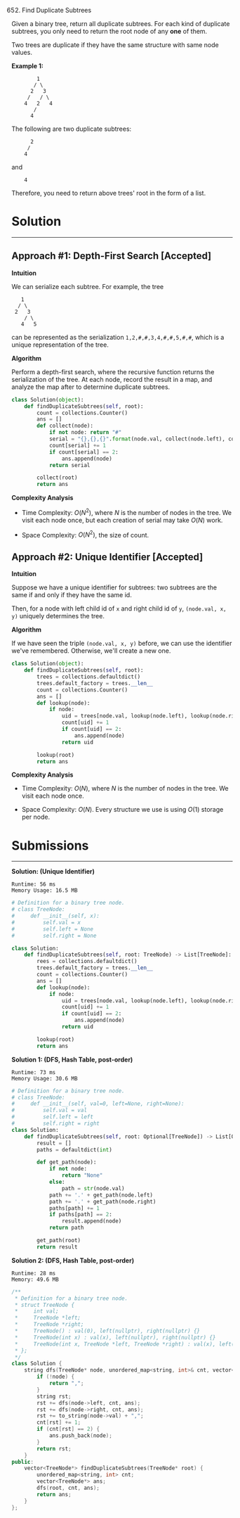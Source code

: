 652. Find Duplicate Subtrees

Given a binary tree, return all duplicate subtrees. For each kind of duplicate subtrees, you only need to return the root node of any **one** of them.

Two trees are duplicate if they have the same structure with same node values.

**Example 1:**
```
        1
       / \
      2   3
     /   / \
    4   2   4
       /
      4
```
The following are two duplicate subtrees:
```
      2
     /
    4
```
and
```
    4
```
Therefore, you need to return above trees' root in the form of a list.

# Solution
---
## Approach #1: Depth-First Search [Accepted]
**Intuition**

We can serialize each subtree. For example, the tree
```
   1
  / \
 2   3
    / \
   4   5
```
can be represented as the serialization `1,2,#,#,3,4,#,#,5,#,#`, which is a unique representation of the tree.

**Algorithm**

Perform a depth-first search, where the recursive function returns the serialization of the tree. At each node, record the result in a map, and analyze the map after to determine duplicate subtrees.

```python
class Solution(object):
    def findDuplicateSubtrees(self, root):
        count = collections.Counter()
        ans = []
        def collect(node):
            if not node: return "#"
            serial = "{},{},{}".format(node.val, collect(node.left), collect(node.right))
            count[serial] += 1
            if count[serial] == 2:
                ans.append(node)
            return serial

        collect(root)
        return ans
```

**Complexity Analysis**

* Time Complexity: $O(N^2)$, where $N$ is the number of nodes in the tree. We visit each node once, but each creation of serial may take $O(N)$ work.

* Space Complexity: $O(N^2)$, the size of count.

## Approach #2: Unique Identifier [Accepted]
**Intuition**

Suppose we have a unique identifier for subtrees: two subtrees are the same if and only if they have the same id.

Then, for a node with left child id of `x` and right child id of `y`, `(node.val, x, y)` uniquely determines the tree.

**Algorithm**

If we have seen the triple `(node.val, x, y)` before, we can use the identifier we've remembered. Otherwise, we'll create a new one.

```python
class Solution(object):
    def findDuplicateSubtrees(self, root):
        trees = collections.defaultdict()
        trees.default_factory = trees.__len__
        count = collections.Counter()
        ans = []
        def lookup(node):
            if node:
                uid = trees[node.val, lookup(node.left), lookup(node.right)]
                count[uid] += 1
                if count[uid] == 2:
                    ans.append(node)
                return uid

        lookup(root)
        return ans
```

**Complexity Analysis**

* Time Complexity: $O(N)$, where $N$ is the number of nodes in the tree. We visit each node once.

* Space Complexity: $O(N)$. Every structure we use is using $O(1)$ storage per node.

# Submissions
---
**Solution: (Unique Identifier)**
```
Runtime: 56 ms
Memory Usage: 16.5 MB
```
```python
# Definition for a binary tree node.
# class TreeNode:
#     def __init__(self, x):
#         self.val = x
#         self.left = None
#         self.right = None

class Solution:
    def findDuplicateSubtrees(self, root: TreeNode) -> List[TreeNode]:
        rees = collections.defaultdict()
        trees.default_factory = trees.__len__
        count = collections.Counter()
        ans = []
        def lookup(node):
            if node:
                uid = trees[node.val, lookup(node.left), lookup(node.right)]
                count[uid] += 1
                if count[uid] == 2:
                    ans.append(node)
                return uid

        lookup(root)
        return ans
```

**Solution 1: (DFS, Hash Table, post-order)**
```
Runtime: 73 ms
Memory Usage: 30.6 MB
```
```python
# Definition for a binary tree node.
# class TreeNode:
#     def __init__(self, val=0, left=None, right=None):
#         self.val = val
#         self.left = left
#         self.right = right
class Solution:    
    def findDuplicateSubtrees(self, root: Optional[TreeNode]) -> List[Optional[TreeNode]]:
        result = []
        paths = defaultdict(int)

        def get_path(node):
            if not node:
                return "None"
            else:
                path = str(node.val)
            path += '.' + get_path(node.left)
            path += '.' + get_path(node.right)
            paths[path] += 1
            if paths[path] == 2:
                result.append(node)
            return path

        get_path(root)
        return result
```

**Solution 2: (DFS, Hash Table, post-order)**
```
Runtime: 28 ms
Memory: 49.6 MB
```
```c++
/**
 * Definition for a binary tree node.
 * struct TreeNode {
 *     int val;
 *     TreeNode *left;
 *     TreeNode *right;
 *     TreeNode() : val(0), left(nullptr), right(nullptr) {}
 *     TreeNode(int x) : val(x), left(nullptr), right(nullptr) {}
 *     TreeNode(int x, TreeNode *left, TreeNode *right) : val(x), left(left), right(right) {}
 * };
 */
class Solution {
    string dfs(TreeNode* node, unordered_map<string, int>& cnt, vector<TreeNode*>& ans) {
        if (!node) {
            return ",";
        }
        string rst;
        rst += dfs(node->left, cnt, ans);
        rst += dfs(node->right, cnt, ans);
        rst += to_string(node->val) + ",";
        cnt[rst] += 1;
        if (cnt[rst] == 2) {
            ans.push_back(node);
        }
        return rst;
    }
public:
    vector<TreeNode*> findDuplicateSubtrees(TreeNode* root) {
        unordered_map<string, int> cnt;
        vector<TreeNode*> ans;
        dfs(root, cnt, ans);
        return ans;
    }
};
```
